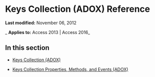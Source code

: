 
# Keys Collection (ADOX) Reference

 **Last modified:** November 06, 2012

 _ **Applies to:** Access 2013 | Access 2016_

## In this section


- [Keys Collection (ADOX)](0d480c01-1b36-28b9-9135-51958f313995.md)
    
- [Keys Collection Properties, Methods, and Events (ADOX)](2fd7e470-2237-9790-cbfc-d1da3b437d12.md)
    
